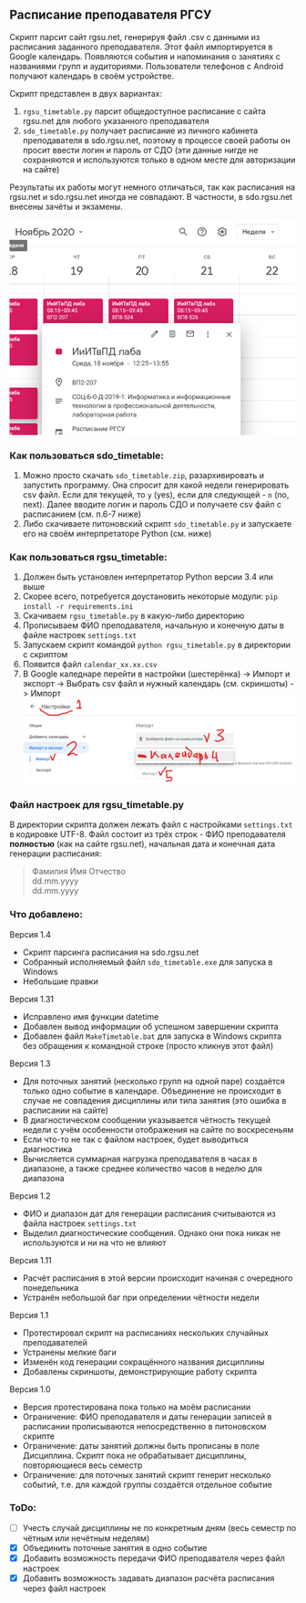 ## Расписание преподавателя РГСУ

Скрипт парсит сайт rgsu.net, генерируя файл .csv с данными из расписания заданного преподавателя. 
Этот файл импортируется в Google календарь. Появляются события и напоминания о занятиях с названиями групп и аудиториями. 
Пользователи телефонов с Android получают календарь в своём устройстве.

Скрипт представлен в двух вариантах:
1. `rgsu_timetable.py` парсит общедоступное расписание с сайта rgsu.net для любого указанного преподавателя
2. `sdo_timetable.py` получает расписание из личного кабинета преподавателя в sdo.rgsu.net, поэтому в процессе 
своей работы он просит ввести логин и пароль от СДО (эти данные нигде не сохраняются и используются только в одном 
месте для авторизации на сайте)
 
Результаты их работы могут немного отличаться, так как расписания на rgsu.net и sdo.rgsu.net иногда не совпадают.
В частности, в sdo.rgsu.net внесены зачёты и экзамены. 
  
![Google calendar](pics/example2.png)

### Как пользоваться sdo_timetable:
1. Можно просто скачать `sdo_timetable.zip`, разархивировать и запустить программу. Она спросит для какой недели 
генерировать csv файл. Если для текущей, то `y` (yes), если для следующей - `n` (no, next). 
Далее вводите логин и пароль СДО и получаете csv файл с расписанием (см. п.6-7 ниже)
2. Либо скачиваете питоновский скрипт `sdo_timetable.py` и запускаете его на своём интерпретаторе Python (см. ниже)

### Как пользоваться rgsu_timetable:
1. Должен быть установлен интерпретатор Python версии 3.4 или выше 
2. Скорее всего, потребуется доустановить некоторые модули: `pip install -r requirements.ini`
3. Скачиваем `rgsu_timetable.py` в какую-либо директорию
4. Прописываем ФИО преподавателя, начальную и конечную даты в файле настроек `settings.txt`
5. Запускаем скрипт командой `python rgsu_timetable.py` в директории с скриптом
6. Появится файл `calendar_xx.xx.csv`
7. В Google каледнаре перейти в настройки (шестерёнка) -> Импорт и экспорт -> Выбрать csv файл и нужный календарь (см. скриншоты) -> Импорт
![Pic1](pics/example0.png)

### Файл настроек для rgsu_timetable.py
В директории скрипта должен лежать файл с настройками `settings.txt` в кодировке UTF-8. Файл состоит из трёх строк - ФИО преподавателя **полностью** (как на сайте rgsu.net), начальная дата и конечная дата генерации расписания: 

> Фамилия Имя Отчество<br />
> dd.mm.yyyy<br />
> dd.mm.yyyy<br />

### Что добавлено:
Версия 1.4
* Скрипт парсинга расписания на sdo.rgsu.net
* Собранный исполняемый файл `sdo_timetable.exe` для запуска в Windows
* Небольшие правки

Версия 1.31
* Исправлено имя функции datetime
* Добавлен вывод информации об успешном завершении скрипта
* Добавлен файл `MakeTimetable.bat` для запуска в Windows скрипта без обращения к командной строке (просто кликнув этот файл)

Версия 1.3
* Для поточных занятий (несколько групп на одной паре) создаётся только одно событие в календаре. Объединение не происходит в случае не совпадения дисциплины или типа занятия (это ошибка в расписании на сайте)
* В диагностическом сообщении указывается чётность текущей недели с учём особенности отображения на сайте по воскресеньям
* Если что-то не так с файлом настроек, будет выводиться диагностика
* Вычисляется суммарная нагрузка преподавателя в часах в диапазоне, а также среднее количество часов в неделю для диапазона 

Версия 1.2
* ФИО и диапазон дат для генерации расписания считываются из файла настроек `settings.txt`
* Выделил диагностические сообщения. Однако они пока никак не используются и ни на что не влияют

Версия 1.11
* Расчёт расписания в этой версии происходит начиная с очередного понедельника
* Устранён небольшой баг при определении чётности недели

Версия 1.1
* Протестировал скрипт на расписаниях нескольких случайных преподавателей
* Устранены мелкие баги
* Изменён код генерации сокращённого названия дисциплины
* Добавлены скриншоты, демонстрирующие работу скрипта

Версия 1.0
* Версия протестирована пока только на моём расписании
* Ограничение: ФИО преподавателя и даты генерации записей в расписании прописываются непосредственно в питоновском скрипте
* Ограничение: даты занятий должны быть прописаны в поле Дисциплина. Скрипт пока не обрабатывает дисциплины, повторяющиеся весь семестр
* Ограничение: для поточных занятий скрипт генерит несколько событий, т.е. для каждой группы создаётся отдельное событие

### ToDo:
- [ ] Учесть случай дисциплины не по конкретным дням (весь семестр по чётным или нечётным неделям)
- [x] Объединить поточные занятия в одно событие
- [x] Добавить возможность передачи ФИО преподавателя через файл настроек
- [x] Добавить возможность задавать диапазон расчёта расписания через файл настроек
